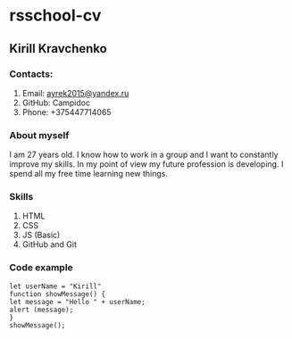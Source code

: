 # rsschool-cv

## **Kirill Kravchenko**

### Contacts:

1. Email: ayrek2015@yandex.ru
2. GitHub: Campidoc
3. Phone: +375447714065

### About myself

I am 27 years old. I know how to work in a group and I want to constantly improve my skills. In my point of view my future profession is developing. I spend all my free time learning new things.

### Skills

1. HTML
2. CSS
3. JS (Basic)
4. GitHub and Git

### Code example

```
let userName = "Kirill"
function showMessage() {
let message = "Hello " + userName;
alert (message);
}
showMessage();
```
